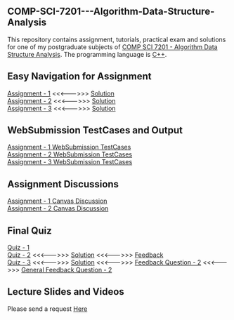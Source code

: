 ## COMP-SCI-7201---Algorithm-Data-Structure-Analysis
This repository contains assignment, tutorials, practical exam and solutions for one of my postgraduate subjects of [COMP SCI 7201 - Algorithm Data Structure Analysis](https://www.adelaide.edu.au/course-outlines/106387/1/sem-1/). The programming language is [C++](https://en.wikipedia.org/wiki/C%2B%2B).   

## Easy Navigation for Assignment 
[Assignment - 1](https://github.com/Vanditg/COMP-SCI-7201---Algorithm-Data-Structure-Analysis/tree/master/Assignment/Assignment%20-%201/Problem) <<<--->>> [Solution](https://github.com/Vanditg/COMP-SCI-7201---Algorithm-Data-Structure-Analysis/tree/master/Assignment/Assignment%20-%201/Solution)  
[Assignment - 2](https://github.com/Vanditg/COMP-SCI-7201---Algorithm-Data-Structure-Analysis/tree/master/Assignment/Assignment%20-%202/Problem) <<<--->>> [Solution](https://github.com/Vanditg/COMP-SCI-7201---Algorithm-Data-Structure-Analysis/tree/master/Assignment/Assignment%20-%202/Solution)  
[Assignment - 3](https://github.com/Vanditg/COMP-SCI-7201---Algorithm-Data-Structure-Analysis/tree/master/Assignment/Assignment%20-%203/Problem) <<<--->>> [Solution](https://github.com/Vanditg/COMP-SCI-7201---Algorithm-Data-Structure-Analysis/tree/master/Assignment/Assignment%20-%203/Solution)  

## WebSubmission TestCases and Output
[Assignment - 1 WebSubmission TestCases](https://github.com/Vanditg/COMP-SCI-7201---Algorithm-Data-Structure-Analysis/tree/master/Assignment/Assignment%20-%201/WebSubmission)  
[Assignment - 2 WebSubmission TestCases](https://github.com/Vanditg/COMP-SCI-7201---Algorithm-Data-Structure-Analysis/blob/master/Assignment/Assignment%20-%202/WebSubmission/assignmentTwoWebSub.pdf)  
[Assignment - 3 WebSubmission TestCases](https://github.com/Vanditg/COMP-SCI-7201---Algorithm-Data-Structure-Analysis/tree/master/Assignment/Assignment%20-%203/WebSubmission)  
 
## Assignment Discussions 
[Assignment - 1 Canvas Discussion](https://github.com/Vanditg/COMP-SCI-7201---Algorithm-Data-Structure-Analysis/tree/master/Assignment/Assignment%20-%201/Discussion)  
[Assignment - 2 Canvas Discussion](https://github.com/Vanditg/COMP-SCI-7201---Algorithm-Data-Structure-Analysis/tree/master/Assignment/Assignment%20-%202/Discussion)  

## Final Quiz 
[Quiz - 1](https://github.com/Vanditg/COMP-SCI-7201---Algorithm-Data-Structure-Analysis/tree/master/Final_Quiz/Final_Quiz_1)  
[Quiz - 2](https://github.com/Vanditg/COMP-SCI-7201---Algorithm-Data-Structure-Analysis/tree/master/Final_Quiz/Final_Quiz_2/Quiz) <<<--->>> [Solution](https://github.com/Vanditg/COMP-SCI-7201---Algorithm-Data-Structure-Analysis/tree/master/Final_Quiz/Final_Quiz_2/Solution) <<<--->>> [Feedback](https://github.com/Vanditg/COMP-SCI-7201---Algorithm-Data-Structure-Analysis/tree/master/Final_Quiz/Final_Quiz_2/Feedback)  
[Quiz - 3](https://github.com/Vanditg/COMP-SCI-7201---Algorithm-Data-Structure-Analysis/tree/master/Final_Quiz/Final_Quiz_3/Quiz) <<<--->>> [Solution](https://github.com/Vanditg/COMP-SCI-7201---Algorithm-Data-Structure-Analysis/tree/master/Final_Quiz/Final_Quiz_3/Solution) <<<--->>> [Feedback Question - 2](https://github.com/Vanditg/COMP-SCI-7201---Algorithm-Data-Structure-Analysis/blob/master/Final_Quiz/Final_Quiz_3/Feedback/Quiz%203_Feedback.pdf) <<<--->>> [General Feedback Question - 2](https://github.com/Vanditg/COMP-SCI-7201---Algorithm-Data-Structure-Analysis/blob/master/Final_Quiz/Final_Quiz_3/Feedback/Quiz_3_General_Feedback.pdf)  

## Lecture Slides and Videos  
Please send a request [Here](https://shorturl.at/sySW5)  